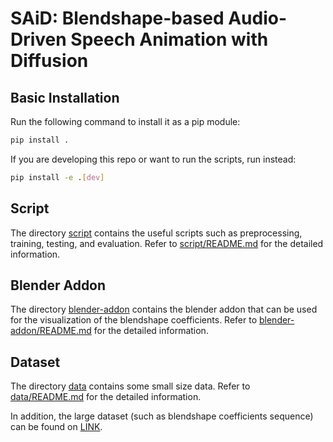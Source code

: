 # SAiD: Blendshape-based Audio-Driven Speech Animation with Diffusion

## Basic Installation

Run the following command to install it as a pip module:

```bash
pip install .
```

If you are developing this repo or want to run the scripts, run instead:

```bash
pip install -e .[dev]
```

## Script

The directory [script](script) contains the useful scripts such as preprocessing, training, testing, and evaluation.
Refer to [script/README.md](script/README.md) for the detailed information.

## Blender Addon

The directory [blender-addon](blender-addon) contains the blender addon that can be used for the visualization of the blendshape coefficients.
Refer to [blender-addon/README.md](blender-addon/README.md) for the detailed information.

## Dataset

The directory [data](data) contains some small size data.
Refer to [data/README.md](data/README.md) for the detailed information.

In addition, the large dataset (such as blendshape coefficients sequence) can be found on [LINK]().
